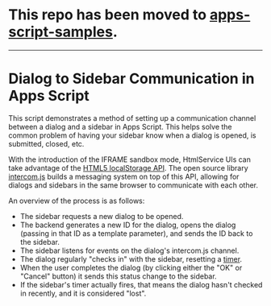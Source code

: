# This repo has been moved to [apps-script-samples](https://github.com/gsuitedevs/apps-script-samples/tree/master/docs/dialog2sidebar).

---

# Dialog to Sidebar Communication in Apps Script

This script demonstrates a method of setting up a communication channel between
a dialog and a sidebar in Apps Script. This helps solve the common problem
of having your sidebar know when a dialog is opened, is submitted, closed, etc.

With the introduction of the IFRAME sandbox mode, HtmlService UIs can take
advantage of the
[HTML5 localStorage API](https://developer.mozilla.org/en-US/docs/Web/API/Window/localStorage).
The open source library [intercom.js](https://github.com/diy/intercom.js/)
builds a messaging system on top of this API, allowing for dialogs and sidebars
in the same browser to communicate with each other.

An overview of the process is as follows:

* The sidebar requests a new dialog to be opened.
* The backend generates a new ID for the dialog, opens the dialog (passing in
  that ID as a template parameter), and sends the ID back to the sidebar.
* The sidebar listens for events on the dialog's intercom.js channel.
* The dialog regularly "checks in" with the sidebar, resetting a
  [timer](https://developer.mozilla.org/en-US/Add-ons/Code_snippets/Timers).
* When the user completes the dialog (by clicking either the "OK" or "Cancel"
  button) it sends this status change to the sidebar.
* If the sidebar's timer actually fires, that means the dialog hasn't checked in
  recently, and it is considered "lost".
